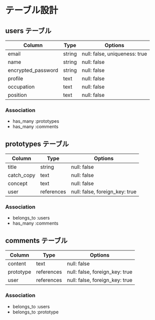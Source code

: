 # テーブル設計

## users テーブル

| Column              | Type   | Options                      |
| ------------------  | ------ | -----------                  |
| email               | string | null: false, uniqueness: true|
| name                | string | null: false                  |
| encrypted_password  | string | null: false                  |
| profile             | text   | null: false                  |
| occupation          | text   | null: false                  |
| position            | text   | null: false                  |

### Association

- has_many :prototypes
- has_many :comments

## prototypes テーブル

| Column       |Type        | Options     |
| ------       | ------     | ----------- |
| title        | string     | null: false |
| catch_copy   | text       | null: false |
| concept      | text       | null: false |
| user         | references | null: false, foreign_key: true |

### Association

- belongs_to :users
- has_many :comments

## comments テーブル

| Column       | Type       | Options                        |
| ------       | ---------- | ------------------------------ |
| content      | text       | null: false                    |
| prototype    | references | null: false, foreign_key: true |
| user         | references | null: false, foreign_key: true |

### Association

- belongs_to :users
- belongs_to :prototype